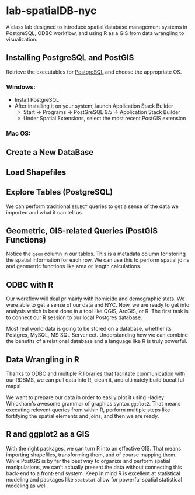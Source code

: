 # lab-spatialDB-nyc
A class lab designed to introduce spatial database management systems in PostgreSQL, ODBC workflow, and using R as a GIS from data wrangling to visualization.

## Installing PostgreSQL and PostGIS
Retrieve the executables for [PostgreSQL](http://www.enterprisedb.com/products-services-training/pgdownload) and choose the appropriate OS.
### Windows:
* Install PostgreSQL
* After installing it on your system, launch Application Stack Builder
  * Start -> Programs -> PostGreSQL 9.5 -> Application Stack Builder
  * Under Spatial Extensions, select the most recent PostGIS extension

### Mac OS:

## Create a New DataBase

## Load Shapefiles

## Explore Tables (PostgreSQL)
We can perform traditional `SELECT` queries to get a sense of the data we imported and what it can tell us.

## Geometric, GIS-related Queries (PostGIS Functions)
Notice the `geom` column in our tables.  This is a metadata column for storing the spatial information for each row.  We can use this to perform spatial joins and geometric functions like area or length calculations.

## ODBC with R
Our workflow will deal primairly with homicide and demographic stats.  We were able to get a sense of our data and NYC.  Now, we are ready to get into analysis which is best done in a tool like QGIS, ArcGIS, or R.  The first task is to connect our R session to our local Postgres database.

Most real world data is going to be stored on a database, whether its Postgres, MySQL, MS SQL Server ect.  Understanding how we can combine the benefits of a relational database and a language like R is truly powerful.

## Data Wrangling in R 
Thanks to ODBC and multiple R libraries that facilitate communication with our RDBMS, we can pull data into R, clean it, and ultimately build bueatiful maps!

We want to prepare our data in order to easily plot it using Hadley Whickham's awesome grammar of graphics syntax `ggplot2`.  That means executing relevent queries from within R, perform multiple steps like fortifying the spatial elements and joins, and then we are ready.

## R and ggplot2 as a GIS
With the right packages, we can turn R into an effective GIS.  That means importing shapefiles, transforming them, and of course mapping them.  While PostGIS is by far the best way to organize and perform spatial manipulations, we can't actually present the data without connecting this back-end to a front-end system.  Keep in mind R is excellent at statistical modeling and packages like `spatstat` allow for powerful spatial statistical modeling as well. 
